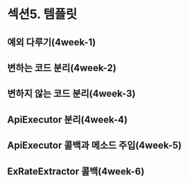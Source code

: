 # 섹션5. 템플릿
## 예외 다루기(4week-1)
## 변하는 코드 분리(4week-2)
## 변하지 않는 코드 분리(4week-3)
## ApiExecutor 분리(4week-4)
## ApiExecutor 콜백과 메소드 주입(4week-5)
## ExRateExtractor 콜백(4week-6)
